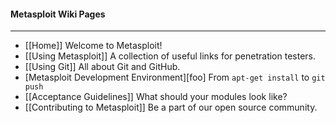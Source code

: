 #### Metasploit Wiki Pages
----
* [[Home]] Welcome to Metasploit!
* [[Using Metasploit]] A collection of useful links for penetration testers.
* [[Using Git]] All about Git and GitHub.
* [Metasploit Development Environment][foo] From `apt-get install` to `git push`
* [[Acceptance Guidelines]] What should your modules look like?
* [[Contributing to Metasploit]] Be a part of our open source community.
